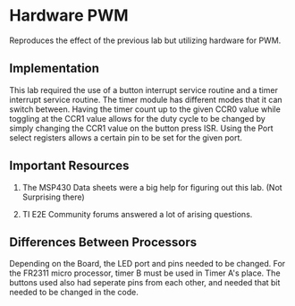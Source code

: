 # Hardware PWM
Reproduces the effect of the previous lab but utilizing hardware for PWM.

## Implementation
This lab required the use of a button interrupt service routine and a timer interrupt service routine. The timer module has different modes that it can switch between. Having the timer count up to the given CCR0 value while toggling at the CCR1 value allows for the duty cycle to be changed by simply changing the CCR1 value on the button press ISR. Using the Port select registers allows a certain pin to be set for the given port. 

## Important Resources 
1. The MSP430 Data sheets were a big help for figuring out this lab. (Not Surprising there)

2. TI E2E Community forums answered a lot of arising questions.

## Differences Between Processors 
Depending on the Board, the LED port and pins needed to be changed. For the FR2311 micro processor, timer B must be used in Timer A's place. The buttons used also had seperate pins from each other, and needed that bit needed to be changed in the code.
